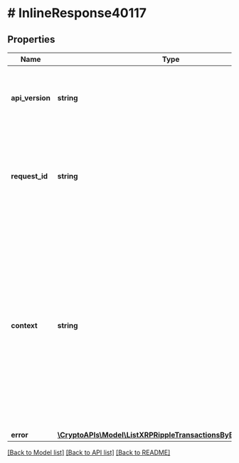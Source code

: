 # # InlineResponse40117

## Properties

Name | Type | Description | Notes
------------ | ------------- | ------------- | -------------
**api_version** | **string** | Specifies the version of the API that incorporates this endpoint. |
**request_id** | **string** | Defines the ID of the request. The &#x60;requestId&#x60; is generated by Crypto APIs and it&#39;s unique for every request. |
**context** | **string** | In batch situations the user can use the context to correlate responses with requests. This property is present regardless of whether the response was successful or returned as an error. &#x60;context&#x60; is specified by the user. | [optional]
**error** | [**\CryptoAPIs\Model\ListXRPRippleTransactionsByBlockHashE401**](ListXRPRippleTransactionsByBlockHashE401.md) |  |

[[Back to Model list]](../../README.md#models) [[Back to API list]](../../README.md#endpoints) [[Back to README]](../../README.md)

